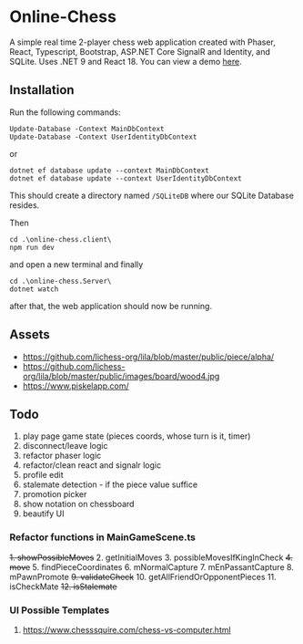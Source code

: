 # Online-Chess
A simple real time 2-player chess web application created with Phaser, React, Typescript, Bootstrap, ASP.NET Core SignalR and Identity, and SQLite. Uses .NET 9 and React 18.
You can view a demo [here](https://github.com/nashie1004/online-chess).

## Installation

Run the following commands:
```
Update-Database -Context MainDbContext
Update-Database -Context UserIdentityDbContext
```
or
```
dotnet ef database update --context MainDbContext
dotnet ef database update --context UserIdentityDbContext
```
This should create a directory named `/SQLiteDB` where our SQLite Database resides.

Then
```
cd .\online-chess.client\
npm run dev
```
and open a new terminal and finally
```
cd .\online-chess.Server\
dotnet watch
```
after that, the web application should now be running.

## Assets 
- https://github.com/lichess-org/lila/blob/master/public/piece/alpha/
- https://github.com/lichess-org/lila/blob/master/public/images/board/wood4.jpg
- https://www.piskelapp.com/

## Todo
1. play page game state (pieces coords, whose turn is it, timer)
2. disconnect/leave logic
3. refactor phaser logic
4. refactor/clean react and signalr logic
5. profile edit
6. stalemate detection - if the piece value suffice
7. promotion picker
8. show notation on chessboard 
9. beautify UI

### Refactor functions in MainGameScene.ts
~~1. showPossibleMoves~~
2. getInitialMoves
3. possibleMovesIfKingInCheck
~~4. move~~
5. findPieceCoordinates
6. mNormalCapture
7. mEnPassantCapture
8. mPawnPromote
~~9. validateCheck~~
10. getAllFriendOrOpponentPieces
11. isCheckMate
~~12. isStalemate~~

### UI Possible Templates
1. https://www.chesssquire.com/chess-vs-computer.html